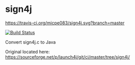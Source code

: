 # sign4j

https://travis-ci.org/micpe083/sign4j.svg?branch=master

[![Build Status](https://travis-ci.org/micpe083/sign4j.svg?branch=master)](https://travis-ci.org/micpe083/sign4j)

Convert sign4j.c to Java

Original located here:
https://sourceforge.net/p/launch4j/git/ci/master/tree/sign4j/
